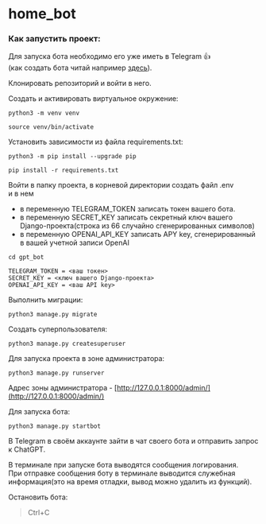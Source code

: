# home_bot

### Как запустить проект:

Для запуска бота необходимо его уже иметь в Telegram :+1:  
(как создать бота читай например [здесь](https://vc.ru/dev/530248-kak-sdelat-bota-v-telegram-poshagovaya-instrukciya)).  

Клонировать репозиторий и войти в него.  


Cоздать и активировать виртуальное окружение:

```
python3 -m venv venv
```

```
source venv/bin/activate
```

Установить зависимости из файла requirements.txt:

```
python3 -m pip install --upgrade pip
```

```
pip install -r requirements.txt
```

Войти в папку проекта, в корневой директории создать файл .env  
и в нем  
* в переменную TELEGRAM_TOKEN записать токен вашего бота.
* в переменную SECRET_KEY записать секретный ключ вашего Django-проекта(строка из 66 случайно сгенерированных символов)
* в переменную OPENAI_API_KEY записать APY key, сгенерированный в вашей учетной записи OpenAI

```
cd gpt_bot
```

```
TELEGRAM_TOKEN = <ваш токен>
SECRET_KEY = <ключ вашего Django-проекта>
OPENAI_API_KEY = <ваш API key>
```

Выполнить миграции:

```
python3 manage.py migrate
```

Создать суперпользователя:

```
python3 manage.py createsuperuser
```

Для запуска проекта в зоне администратора:

```
python3 manage.py runserver
```

Адрес зоны администратора - [http://127.0.0.1:8000/admin/](http://127.0.0.1:8000/admin/)   

Для запуска бота:

```
python3 manage.py startbot
```

В Telegram в своём аккаунте зайти в чат своего бота и отправить запрос к ChatGPT.  

В терминале при запуске бота выводятся сообщения логирования.  
При отправке сообщения боту в терминале выводится служебная информация(это на время отладки, вывод можно удалить из функций). 

Остановить бота:  
> Ctrl+C  